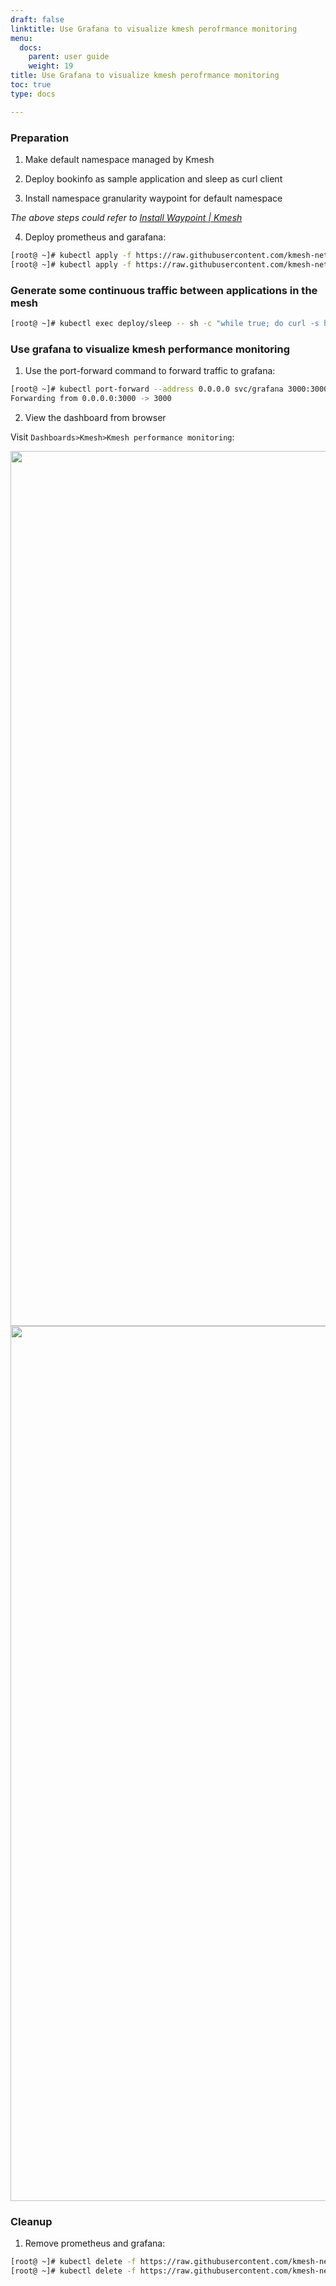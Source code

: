 ```yaml
---
draft: false
linktitle: Use Grafana to visualize kmesh perofrmance monitoring
menu:
  docs:
    parent: user guide
    weight: 19
title: Use Grafana to visualize kmesh perofrmance monitoring
toc: true
type: docs

---
```


### Preparation

1. Make default namespace managed by Kmesh

2. Deploy bookinfo as sample application and sleep as curl client

3. Install namespace granularity waypoint for default namespace

*The above steps could refer to [Install Waypoint | Kmesh](https://kmesh.net/en/docs/userguide/install_waypoint/#preparation)*

4. Deploy prometheus and garafana:

```bash
[root@ ~]# kubectl apply -f https://raw.githubusercontent.com/kmesh-net/kmesh/main/samples/addons/prometheus.yaml
[root@ ~]# kubectl apply -f https://raw.githubusercontent.com/kmesh-net/kmesh/main/samples/addons/grafana.yaml
```
### Generate some continuous traffic between applications in the mesh

```bash
[root@ ~]# kubectl exec deploy/sleep -- sh -c "while true; do curl -s http://productpage:9080/productpage | grep reviews-v.-; sleep 1; done"
```
### Use grafana to visualize kmesh performance monitoring

1. Use the port-forward command to forward traffic to grafana:

```bash
[root@ ~]# kubectl port-forward --address 0.0.0.0 svc/grafana 3000:3000 -n kmesh-system
Forwarding from 0.0.0.0:3000 -> 3000
```

2. View the dashboard from browser

Visit `Dashboards>Kmesh>Kmesh performance monitoring`:

<div align="center">
<img src="/docs/userguide/kmesh_deamon_monitoring.jpg" width="1400" />
<img src="/docs/userguide/kmesh_map_and_operation_monitoring.jpg" width="1400" />
</div>

### Cleanup

1. Remove prometheus and grafana:

```bash
[root@ ~]# kubectl delete -f https://raw.githubusercontent.com/kmesh-net/kmesh/main/samples/addons/prometheus.yaml
[root@ ~]# kubectl delete -f https://raw.githubusercontent.com/kmesh-net/kmesh/main/samples/addons/grafana.yaml
```